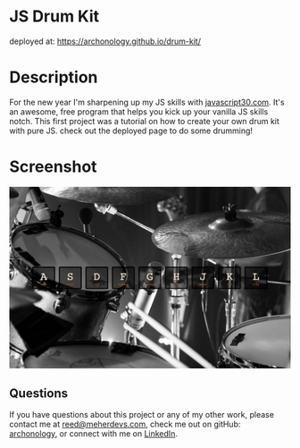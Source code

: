 # JS Drum Kit

deployed at: https://archonology.github.io/drum-kit/

# Description
For the new year I'm sharpening up my JS skills with [javascript30.com](https://javascript30.com/).  It's an awesome, free program that helps you kick up your vanilla JS skills notch.
This first project was a tutorial on how to create your own drum kit with pure JS.  check out the deployed page to do some drumming!

# Screenshot
![screenshot](./style/Screen%20Shot%202022-12-29%20at%2012.02.53%20PM.png)

## Questions
If you have questions about this project or any of my other work, please contact me at reed@meherdevs.com, check me out on gitHub: [archonology](https://github.com/archonology), or connect with me on [LinkedIn](https://www.linkedin.com/in/reed-meher).
